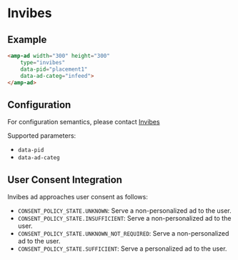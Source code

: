 <!---
Copyright 2019 The AMP HTML Authors. All Rights Reserved.

Licensed under the Apache License, Version 2.0 (the "License");
you may not use this file except in compliance with the License.
You may obtain a copy of the License at

      http://www.apache.org/licenses/LICENSE-2.0

Unless required by applicable law or agreed to in writing, software
distributed under the License is distributed on an "AS-IS" BASIS,
WITHOUT WARRANTIES OR CONDITIONS OF ANY KIND, either express or implied.
See the License for the specific language governing permissions and
limitations under the License.
-->

# Invibes

## Example

```html
<amp-ad width="300" height="300"
    type="invibes"
    data-pid="placement1"
    data-ad-categ="infeed">
</amp-ad>
```

## Configuration

For configuration semantics, please contact [Invibes](https://www.invibes.com/#section-contact-email)

Supported parameters:

- `data-pid`
- `data-ad-categ`

## User Consent Integration

Invibes ad approaches user consent as follows:

- `CONSENT_POLICY_STATE.UNKNOWN`: Serve a non-personalized ad to the user.
- `CONSENT_POLICY_STATE.INSUFFICIENT`: Serve a non-personalized ad to the user.
- `CONSENT_POLICY_STATE.UNKNOWN_NOT_REQUIRED`: Serve a non-personalized ad to the user.
- `CONSENT_POLICY_STATE.SUFFICIENT`: Serve a personalized ad to the user.
